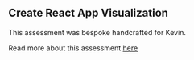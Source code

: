 ## Create React App Visualization

This assessment was bespoke handcrafted for Kevin.

Read more about this assessment [here](https://react.eogresources.com)
